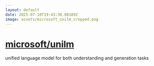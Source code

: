 ```yaml
---
layout: default
date: 2025-07-10T19:43:30.801892
image: assets/microsoft_unilm_cropped.png
---
```


# [microsoft/unilm](https://github.com/microsoft/unilm)

unified language model for both understanding and generation tasks
